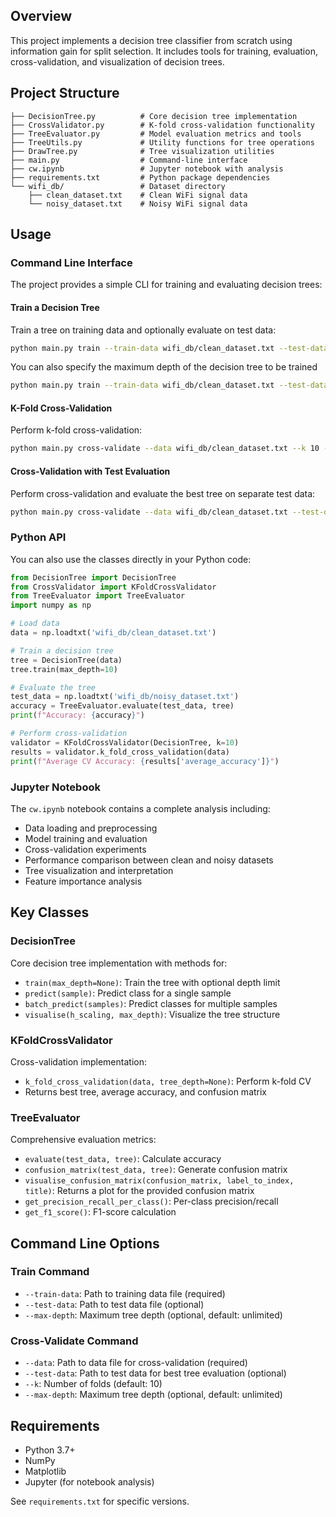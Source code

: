 ## Overview

This project implements a decision tree classifier from scratch using information gain for split selection. It includes tools for training, evaluation, cross-validation, and visualization of decision trees.

## Project Structure

```
├── DecisionTree.py          # Core decision tree implementation
├── CrossValidator.py        # K-fold cross-validation functionality
├── TreeEvaluator.py         # Model evaluation metrics and tools
├── TreeUtils.py             # Utility functions for tree operations
├── DrawTree.py              # Tree visualization utilities
├── main.py                  # Command-line interface
├── cw.ipynb                 # Jupyter notebook with analysis
├── requirements.txt         # Python package dependencies
└── wifi_db/                 # Dataset directory
    ├── clean_dataset.txt    # Clean WiFi signal data
    └── noisy_dataset.txt    # Noisy WiFi signal data
```

## Usage

### Command Line Interface

The project provides a simple CLI for training and evaluating decision trees:

#### Train a Decision Tree

Train a tree on training data and optionally evaluate on test data:

```bash
python main.py train --train-data wifi_db/clean_dataset.txt --test-data wifi_db/noisy_dataset.txt
```

You can also specify the maximum depth of the decision tree to be trained

```bash
python main.py train --train-data wifi_db/clean_dataset.txt --test-data wifi_db/noisy_dataset.txt --max-depth 100
```

#### K-Fold Cross-Validation

Perform k-fold cross-validation:

```bash
python main.py cross-validate --data wifi_db/clean_dataset.txt --k 10 --max-depth 1000
```

#### Cross-Validation with Test Evaluation

Perform cross-validation and evaluate the best tree on separate test data:

```bash
python main.py cross-validate --data wifi_db/clean_dataset.txt --test-data wifi_db/noisy_dataset.txt --k 10 --max-depth 1000
```

### Python API

You can also use the classes directly in your Python code:

```python
from DecisionTree import DecisionTree
from CrossValidator import KFoldCrossValidator
from TreeEvaluator import TreeEvaluator
import numpy as np

# Load data
data = np.loadtxt('wifi_db/clean_dataset.txt')

# Train a decision tree
tree = DecisionTree(data)
tree.train(max_depth=10)

# Evaluate the tree
test_data = np.loadtxt('wifi_db/noisy_dataset.txt')
accuracy = TreeEvaluator.evaluate(test_data, tree)
print(f"Accuracy: {accuracy}")

# Perform cross-validation
validator = KFoldCrossValidator(DecisionTree, k=10)
results = validator.k_fold_cross_validation(data)
print(f"Average CV Accuracy: {results['average_accuracy']}")
```

### Jupyter Notebook

The `cw.ipynb` notebook contains a complete analysis including:
- Data loading and preprocessing
- Model training and evaluation
- Cross-validation experiments
- Performance comparison between clean and noisy datasets
- Tree visualization and interpretation
- Feature importance analysis

## Key Classes

### DecisionTree
Core decision tree implementation with methods for:
- `train(max_depth=None)`: Train the tree with optional depth limit
- `predict(sample)`: Predict class for a single sample
- `batch_predict(samples)`: Predict classes for multiple samples
- `visualise(h_scaling, max_depth)`: Visualize the tree structure

### KFoldCrossValidator
Cross-validation implementation:
- `k_fold_cross_validation(data, tree_depth=None)`: Perform k-fold CV
- Returns best tree, average accuracy, and confusion matrix

### TreeEvaluator
Comprehensive evaluation metrics:
- `evaluate(test_data, tree)`: Calculate accuracy
- `confusion_matrix(test_data, tree)`: Generate confusion matrix
- `visualise_confusion_matrix(confusion_matrix, label_to_index, title)`: Returns a plot for the provided confusion matrix
- `get_precision_recall_per_class()`: Per-class precision/recall
- `get_f1_score()`: F1-score calculation

## Command Line Options

### Train Command
- `--train-data`: Path to training data file (required)
- `--test-data`: Path to test data file (optional)
- `--max-depth`: Maximum tree depth (optional, default: unlimited)

### Cross-Validate Command
- `--data`: Path to data file for cross-validation (required)
- `--test-data`: Path to test data for best tree evaluation (optional)
- `--k`: Number of folds (default: 10)
- `--max-depth`: Maximum tree depth (optional, default: unlimited)

## Requirements

- Python 3.7+
- NumPy
- Matplotlib
- Jupyter (for notebook analysis)

See `requirements.txt` for specific versions.